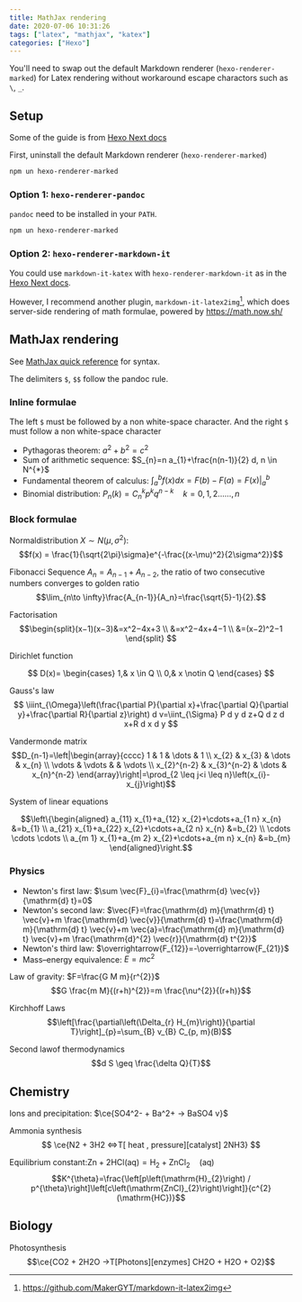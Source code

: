 ```yaml
---
title: MathJax rendering
date: 2020-07-06 10:31:26
tags: ["latex", "mathjax", "katex"]
categories: ["Hexo"]
---
```


You'll need to swap out the default Markdown renderer (`hexo-renderer-marked`) for Latex rendering without workaround escape charactors such as `\`, `_`.

<!-- more -->

## Setup

Some of the guide is from [Hexo Next docs](https://theme-next.js.org/docs/third-party-services/math-equations.html)

First, uninstall the default Markdown renderer (`hexo-renderer-marked`)

```bash
npm un hexo-renderer-marked
```

### Option 1: `hexo-renderer-pandoc`

`pandoc` need to be installed in your `PATH`.

```bash
npm un hexo-renderer-marked
```

### Option 2: `hexo-renderer-markdown-it`

You could use `markdown-it-katex` with `hexo-renderer-markdown-it` as in the [Hexo Next docs](https://theme-next.js.org/docs/third-party-services/math-equations.html).

However, I recommend another plugin, `markdown-it-latex2img`[^makergyt], which does server-side rendering of math formulae, powered by <https://math.now.sh/>

## MathJax rendering

See [MathJax quick reference](https://math.meta.stackexchange.com/questions/5020/mathjax-basic-tutorial-and-quick-reference) for syntax.

The delimiters `$`, `$$` follow the pandoc rule.

### Inline formulae

The left `$` must be followed by a non white-space character. And the right `$` must follow  a non white-space character

- Pythagoras theorem: $a^2+b^2=c^2$
- Sum of arithmetic sequence: $S_{n}=n a_{1}+\frac{n(n-1)}{2} d, n \in N^{*}$
- Fundamental theorem of calculus: $\int_{a}^{b} f(x) d x=F(b)-F(a)=\left.F(x)\right|_{a} ^{b}$
- Binomial distribution: $P_{n}(k)=C_{n}^{k} p^{k} q^{n-k} \quad k=0,1,2 \ldots \ldots, n$

### Block formulae

Normaldistribution $X \sim N(\mu,\sigma^2)$:
$$f(x) = \frac{1}{\sqrt{2\pi}\sigma}e^{-\frac{(x-\mu)^2}{2\sigma^2}}$$

Fibonacci Sequence $A_n=A_{n-1}+A_{n-2}$, the ratio of two consecutive numbers converges to golden ratio
$$\lim_{n\to \infty}\frac{A_{n-1}}{A_n}=\frac{\sqrt{5}-1}{2}.$$

Factorisation
$$\begin{split}(x−1)(x−3)&=x^2−4x+3 \\ 
&=x^2−4x+4−1 \\ 
&=(x−2)^2−1
\end{split}
$$

Dirichlet function

$$
D(x)=
\begin{cases}
1,& x \in Q \\
0,& x \notin Q
\end{cases}
$$

Gauss's law
$$
\iiint_{\Omega}\left(\frac{\partial P}{\partial x}+\frac{\partial Q}{\partial y}+\frac{\partial R}{\partial z}\right) d v=\iint_{\Sigma} P d y d z+Q d z d x+R d x d y
$$

Vandermonde matrix
$$D_{n-1}=\left|\begin{array}{cccc}
1 & 1 & \dots & 1 \\
x_{2} & x_{3} & \dots & x_{n} \\
\vdots & \vdots & & \vdots \\
x_{2}^{n-2} & x_{3}^{n-2} & \dots & x_{n}^{n-2}
\end{array}\right|=\prod_{2 \leq j<i \leq n}\left(x_{i}-x_{j}\right)$$

System of linear equations

$$\left\{\begin{aligned}
a_{11} x_{1}+a_{12} x_{2}+\cdots+a_{1 n} x_{n} &=b_{1} \\
a_{21} x_{1}+a_{22} x_{2}+\cdots+a_{2 n} x_{n} &=b_{2} \\
\cdots \cdots \cdots \\
a_{m 1} x_{1}+a_{m 2} x_{2}+\cdots+a_{m n} x_{n} &=b_{m}
\end{aligned}\right.$$

### Physics
- Newton's first law: $\sum \vec{F}_{i}=\frac{\mathrm{d} \vec{v}}{\mathrm{d} t}=0$
- Newton's second law: $\vec{F}=\frac{\mathrm{d} m}{\mathrm{d} t} \vec{v}+m \frac{\mathrm{d} \vec{v}}{\mathrm{d} t}=\frac{\mathrm{d} m}{\mathrm{d} t} \vec{v}+m \vec{a}=\frac{\mathrm{d} m}{\mathrm{d} t} \vec{v}+m \frac{\mathrm{d}^{2} \vec{r}}{\mathrm{d} t^{2}}$
- Newton's third law: $\overrightarrow{F_{12}}=-\overrightarrow{F_{21}}$
- Mass–energy equivalence: $E=mc^2$

Law of gravity: $F=\frac{G M m}{r^{2}}$
$$G \frac{m M}{(r+h)^{2}}=m \frac{\nu^{2}}{(r+h)}$$

Kirchhoff Laws
$$\left[\frac{\partial\left(\Delta_{r} H_{m}\right)}{\partial T}\right]_{p}=\sum_{B} v_{B} C_{p, m}(B)$$

Second lawof thermodynamics
$$d S \geq \frac{\delta Q}{T}$$

## Chemistry
Ions and precipitation: $\ce{SO4^2- + Ba^2+ -> BaSO4 v}$

Ammonia synthesis
$$
\ce{N2 + 3H2 <=>T[ heat , pressure][catalyst] 2NH3}
$$

Equilibrium constant:$\mathrm{Zn}+2 \mathrm{HCl}(\mathrm{aq})=\mathrm{H}_{2}+\mathrm{ZnCl}_{2} \quad(\mathrm{aq})$
$$K^{\theta}=\frac{\left[p\left(\mathrm{H}_{2}\right) / p^{\theta}\right]\left[c\left(\mathrm{ZnCl}_{2}\right)\right]}{c^{2}(\mathrm{HC})}$$

## Biology
Photosynthesis
$$\ce{CO2 + 2H2O ->T[Photons][enzymes] CH2O + H2O + O2}$$

[^makergyt]: https://github.com/MakerGYT/markdown-it-latex2img